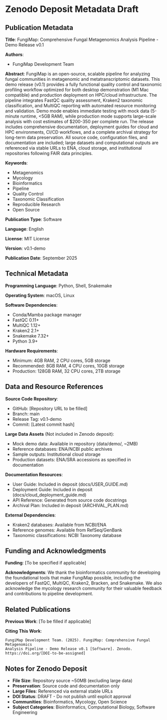 # Zenodo Deposit Metadata Draft

## Publication Metadata

**Title**: FungiMap: Comprehensive Fungal Metagenomics Analysis Pipeline - Demo Release v0.1

**Authors**: 
- FungiMap Development Team

**Abstract**:
FungiMap is an open-source, scalable pipeline for analyzing fungal communities in metagenomic and metatranscriptomic datasets. This demo release (v0.1) provides a fully functional quality control and taxonomic profiling workflow optimized for both desktop demonstration (M1 Mac compatible) and production deployment on HPC/cloud infrastructure. The pipeline integrates FastQC quality assessment, Kraken2 taxonomic classification, and MultiQC reporting with automated resource monitoring and validation. Demo mode enables immediate testing with mock data (5-minute runtime, <5GB RAM), while production mode supports large-scale analysis with cost estimates of $200-350 per complete run. The release includes comprehensive documentation, deployment guides for cloud and HPC environments, CI/CD workflows, and a complete archival strategy for long-term data preservation. All source code, configuration files, and documentation are included; large datasets and computational outputs are referenced via stable URLs to ENA, cloud storage, and institutional repositories following FAIR data principles.

**Keywords**: 
- Metagenomics
- Mycology
- Bioinformatics
- Pipeline
- Quality Control
- Taxonomic Classification
- Reproducible Research
- Open Source

**Publication Type**: Software

**Language**: English

**License**: MIT License

**Version**: v0.1-demo

**Publication Date**: September 2025

## Technical Metadata

**Programming Language**: Python, Shell, Snakemake

**Operating System**: macOS, Linux

**Software Dependencies**: 
- Conda/Mamba package manager
- FastQC 0.11+
- MultiQC 1.12+
- Kraken2 2.1+
- Snakemake 7.32+
- Python 3.9+

**Hardware Requirements**: 
- Minimum: 4GB RAM, 2 CPU cores, 5GB storage
- Recommended: 8GB RAM, 4 CPU cores, 10GB storage
- Production: 128GB RAM, 32 CPU cores, 2TB storage

## Data and Resource References

**Source Code Repository**: 
- GitHub: [Repository URL to be filled]
- Branch: main
- Release Tag: v0.1-demo
- Commit: [Latest commit hash]

**Large Data Assets** (Not included in Zenodo deposit):
- Mock demo data: Available in repository (data/demo/, ~2MB)
- Reference databases: ENA/NCBI public archives
- Sample outputs: Institutional cloud storage
- Production datasets: ENA/SRA accessions as specified in documentation

**Documentation Resources**:
- User Guide: Included in deposit (docs/USER_GUIDE.md)
- Deployment Guide: Included in deposit (docs/cloud_deployment_guide.md)
- API Reference: Generated from source code docstrings
- Archival Plan: Included in deposit (ARCHIVAL_PLAN.md)

**External Dependencies**: 
- Kraken2 databases: Available from NCBI/ENA
- Reference genomes: Available from RefSeq/GenBank
- Taxonomic classifications: NCBI Taxonomy database

## Funding and Acknowledgments

**Funding**: [To be specified if applicable]

**Acknowledgments**: 
We thank the bioinformatics community for developing the foundational tools that make FungiMap possible, including the developers of FastQC, MultiQC, Kraken2, Bracken, and Snakemake. We also acknowledge the mycology research community for their valuable feedback and contributions to pipeline development.

## Related Publications

**Previous Work**: [To be filled if applicable]

**Citing This Work**:
```
FungiMap Development Team. (2025). FungiMap: Comprehensive Fungal Metagenomics 
Analysis Pipeline - Demo Release v0.1 [Software]. Zenodo. 
https://doi.org/[DOI-to-be-assigned]
```

## Notes for Zenodo Deposit

- **File Size**: Repository source ~50MB (excluding large data)
- **Preservation**: Source code and documentation only
- **Large Files**: Referenced via external stable URLs
- **DOI Status**: DRAFT - Do not publish until explicit approval
- **Communities**: Bioinformatics, Mycology, Open Science
- **Subject Categories**: Bioinformatics, Computational Biology, Software Engineering
